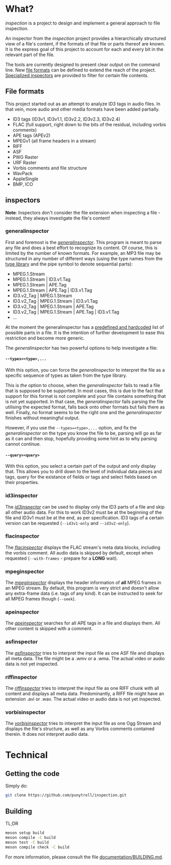 # What?

_inspection_ is a project to design and implement a general approach to file inspection.

An inspector from the _inspection_ project provides a hierarchically structured view of a file's content, if the formats of that file or parts thereof are known. It is the express goal of this project to account for each and every bit in the relevant part of the file.

The tools are currently designed to present clear output on the command line. New [file formats](#file-formats) can be defined to extend the reach of the project. [Specialized inspectors](#inspectors) are provided to filter for certain file contents.

## File formats

This project started out as an attempt to analyze ID3 tags in audio files. In that vein, more audio and other media formats have been added partially.

- ID3 tags (ID3v1, ID3v1.1, ID3v2.2, ID3v2.3, ID3v2.4)
- FLAC (full support, right down to the bits of the residual, including vorbis comments)
- APE tags (APEv2)
- MPEGv1 (all frame headers in a stream)
- RIFF
- ASF
- PWG Raster
- URF Raster
- Vorbis comments and file structure
- WavPack
- AppleSingle
- BMP, ICO

## inspectors

**Note**: Inspectors don't consider the file extension when inspecting a file - instead, they always investigate the file's content!

### generalinspector

First and foremost is the [_generalinspector_](source/inspectors/general). This program is meant to parse any file and does a best effort to recognize its content. Of course, this is limited by the number of known formats. For example, an MP3 file may be structured in any number of different ways (using the type names from the [type library](data/type_library) and the pipe symbol to denote sequential parts):

- MPEG.1.Stream
- MPEG.1.Stream | ID3.v1.Tag
- MPEG.1.Stream | APE.Tag
- MPEG.1.Stream | APE.Tag | ID3.v1.Tag
- ID3.v2_Tag | MPEG.1.Stream
- ID3.v2_Tag | MPEG.1.Stream | ID3.v1.Tag
- ID3.v2_Tag | MPEG.1.Stream | APE.Tag
- ID3.v2_Tag | MPEG.1.Stream | APE.Tag | ID3.v1.Tag
- ...

At the moment the generalinspector has a [predefined and hardcoded](source/inspectors/general/generalinspector.cpp#L26) list of possible parts in a file. It is the intention of further development to ease this restriction and become more generic.

The _generalinspector_ has two powerful options to help investigate a file:

#### `--types=<type>,...`

With this option, you can force the _generalinspector_ to interpret the file as a specific sequence of types as taken from the type library.

This is *the* option to choose, when the _generalinspector_ fails to read a file that is supposed to be supported.
In most cases, this is due to the fact that support for this format is not complete and your file contains something that is not yet supported.
In that case, the _generalinspector_ fails parsing the file utilising the expected format, falls back onto other formats but fails there as well.
Finally, no format seems to be the right one and the _generalinspector_ finishes without meaningful output.

However, if you use the `--types=<type>,...` option, and fix the _generalinspector_ on the type you know the file to be, parsing will go as far as it can and then stop, hopefully providing some hint as to why parsing cannot continue.

#### `--query=<query>`

With this option, you select a certain part of the output and only display that. This allows you to drill down to the level of individual data pieces and tags, query for the existance of fields or tags and  select fields based on their properties.

### id3inspector

The [_id3inspector_](source/inspectors/id3) can be used to display only the ID3 parts of a file and skip all other audio data. For this to work ID3v2 must be at the beginning of the file and ID3v1 must be at the end, as per specification. ID3 tags of a certain version can be requested (```--id3v1-only``` and ```--id3v2-only```).

### flacinspector

The [_flacinspector_](source/inspectors/flac) displays the FLAC stream's meta data blocks, including the vorbis comment. All audio data is skipped by default, except when requested (```--with-frames``` - prepare for a **LONG** wait).

### mpeginspector

The [_mpeginspector_](source/inspectors/mpeg) displays the header information of **all** MPEG frames in an MPEG stream. By default, this program is very strict and doesn't allow any extra-frame data (i.e. tags of any kind). It can be instructed to seek for all MPEG frames though (```--seek```).

### apeinspector

The [_apeinspector_](source/inspectors/ape) searches for all APE tags in a file and displays them. All other content is skipped with a comment.

### asfinspector

The [_asfinspector_](source/inspectors/asf) tries to interpret the input file as one ASF file and displays all meta data. The file might be a .wmv or a .wma. The actual video or audio data is not yet inspected.

### riffinspector

The [_riffinspector_](source/inspectors/riff) tries to interpret the input file as one RIFF chunk with all content and displays all meta data. Predominantly, a RIFF file might have an extension .avi or .wav. The actual video or audio data is not yet inspected.

### vorbisinspector

The [_vorbisinspector_](source/inspectors/vorbis) tries to interpret the input file as one Ogg Stream and displays the file's structure, as well as any Vorbis comments contained therein. It does not interpret audio data.

# Technical

## Getting the code

Simply do:

```bash
git clone https://github.com/punytroll/inspection.git
```

## Building

TL;DR

```bash
meson setup build
meson compile -C build
meson test -C build
meson compile check -C build
```

For more information, please consult the file [documentation/BUILDING.md](documentation/BUILDING.md).
